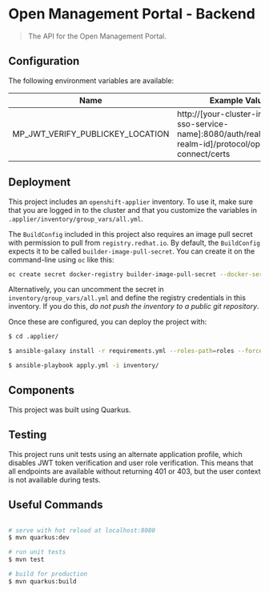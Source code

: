 # Open Management Portal - Backend

> The API for the Open Management Portal.

## Configuration

The following environment variables are available:

| Name | Example Value | Required |
|------|---------------|----------|
| MP_JWT_VERIFY_PUBLICKEY_LOCATION | http://[your-cluster-internal-sso-service-name]:8080/auth/realms/[your-realm-id]/protocol/openid-connect/certs | True |

## Deployment

This project includes an `openshift-applier` inventory. To use it, make sure that you are logged in to the cluster and that you customize the variables in `.applier/inventory/group_vars/all.yml`. 

The `BuildConfig` included in this project also requires an image pull secret with permission to pull from `registry.redhat.io`. By default, the `BuildConfig` expects it to be called `builder-image-pull-secret`. You can create it on the command-line using `oc` like this:

```bash
oc create secret docker-registry builder-image-pull-secret --docker-server=registry.redhat.io --docker-username=[your-username] --docker-password=[your-password] --docker-email=[anything]
```

Alternatively, you can uncomment the secret in `inventory/group_vars/all.yml` and define the registry credentials in this inventory. If you do this, _do not push the inventory to a public git repository_.

Once these are configured, you can deploy the project with:

```bash
$ cd .applier/

$ ansible-galaxy install -r requirements.yml --roles-path=roles --force

$ ansible-playbook apply.yml -i inventory/
```

## Components

This project was built using Quarkus.

## Testing

This project runs unit tests using an alternate application profile, which disables JWT token verification and user role verification. This means that all endpoints are available without returning 401 or 403, but the user context is not available during tests.

## Useful Commands

``` bash

# serve with hot reload at localhost:8080
$ mvn quarkus:dev

# run unit tests
$ mvn test

# build for production
$ mvn quarkus:build

```
